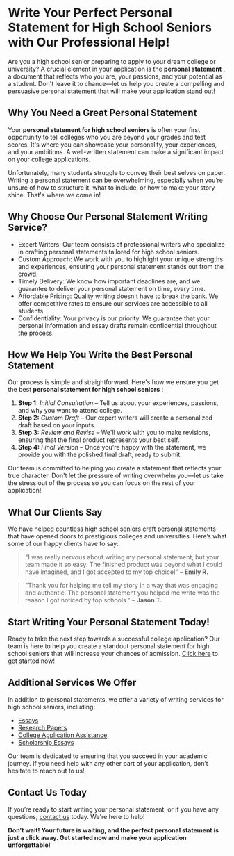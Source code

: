 # Write Your Perfect Personal Statement for High School Seniors with Our Professional Help!

Are you a high school senior preparing to apply to your dream college or university? A crucial element in your application is the **personal statement** , a document that reflects who you are, your passions, and your potential as a student. Don't leave it to chance—let us help you create a compelling and persuasive personal statement that will make your application stand out!

## Why You Need a Great Personal Statement

Your **personal statement for high school seniors** is often your first opportunity to tell colleges who you are beyond your grades and test scores. It's where you can showcase your personality, your experiences, and your ambitions. A well-written statement can make a significant impact on your college applications.

Unfortunately, many students struggle to convey their best selves on paper. Writing a personal statement can be overwhelming, especially when you’re unsure of how to structure it, what to include, or how to make your story shine. That's where we come in!

## Why Choose Our Personal Statement Writing Service?

- Expert Writers: Our team consists of professional writers who specialize in crafting personal statements tailored for high school seniors.
- Custom Approach: We work with you to highlight your unique strengths and experiences, ensuring your personal statement stands out from the crowd.
- Timely Delivery: We know how important deadlines are, and we guarantee to deliver your personal statement on time, every time.
- Affordable Pricing: Quality writing doesn't have to break the bank. We offer competitive rates to ensure our services are accessible to all students.
- Confidentiality: Your privacy is our priority. We guarantee that your personal information and essay drafts remain confidential throughout the process.

## How We Help You Write the Best Personal Statement

Our process is simple and straightforward. Here's how we ensure you get the best **personal statement for high school seniors** :

1. **Step 1:** _Initial Consultation_ – Tell us about your experiences, passions, and why you want to attend college.
2. **Step 2:** _Custom Draft_ – Our expert writers will create a personalized draft based on your inputs.
3. **Step 3:** _Review and Revise_ – We'll work with you to make revisions, ensuring that the final product represents your best self.
4. **Step 4:** _Final Version_ – Once you're happy with the statement, we provide you with the polished final draft, ready to submit.

Our team is committed to helping you create a statement that reflects your true character. Don't let the pressure of writing overwhelm you—let us take the stress out of the process so you can focus on the rest of your application!

## What Our Clients Say

We have helped countless high school seniors craft personal statements that have opened doors to prestigious colleges and universities. Here’s what some of our happy clients have to say:

> "I was really nervous about writing my personal statement, but your team made it so easy. The finished product was beyond what I could have imagined, and I got accepted to my top choice!" – **Emily R.**

> "Thank you for helping me tell my story in a way that was engaging and authentic. The personal statement you helped me write was the reason I got noticed by top schools." – **Jason T.**

## Start Writing Your Personal Statement Today!

Ready to take the next step towards a successful college application? Our team is here to help you create a standout personal statement for high school seniors that will increase your chances of admission. [Click here](https://tinyurl.com/topessay?keyword=personal+statement+for+high+school+seniors) to get started now!

## Additional Services We Offer

In addition to personal statements, we offer a variety of writing services for high school seniors, including:

- [Essays](https://tinyurl.com/topessay?keyword=personal+statement+for+high+school+seniors)
- [Research Papers](https://tinyurl.com/topessay?keyword=personal+statement+for+high+school+seniors)
- [College Application Assistance](https://tinyurl.com/topessay?keyword=personal+statement+for+high+school+seniors)
- [Scholarship Essays](https://tinyurl.com/topessay?keyword=personal+statement+for+high+school+seniors)

Our team is dedicated to ensuring that you succeed in your academic journey. If you need help with any other part of your application, don’t hesitate to reach out to us!

## Contact Us Today

If you’re ready to start writing your personal statement, or if you have any questions, [contact us](https://tinyurl.com/topessay?keyword=personal+statement+for+high+school+seniors) today. We're here to help!

**Don’t wait! Your future is waiting, and the perfect personal statement is just a click away. Get started now and make your application unforgettable!**
